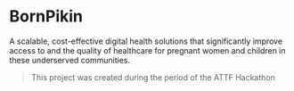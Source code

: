 # BornPikin

A scalable, cost-effective digital health solutions that significantly improve access to and the quality of healthcare for pregnant women and children in these underserved communities.

> This project was created during the period of the ATTF Hackathon
